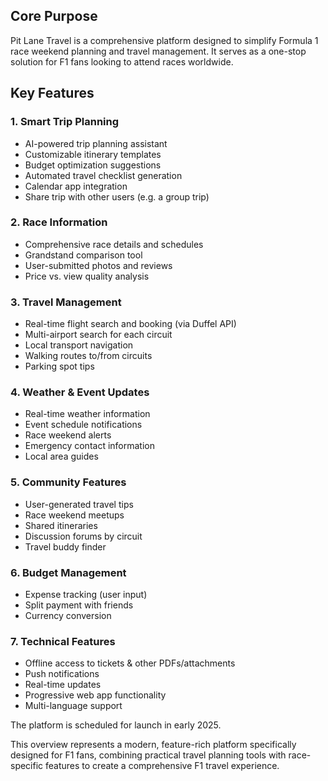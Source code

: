 ## Core Purpose
Pit Lane Travel is a comprehensive platform designed to simplify Formula 1 race weekend planning and travel management. It serves as a one-stop solution for F1 fans looking to attend races worldwide.

## Key Features

### 1. Smart Trip Planning
- AI-powered trip planning assistant
- Customizable itinerary templates
- Budget optimization suggestions
- Automated travel checklist generation
- Calendar app integration
- Share trip with other users (e.g. a group trip)

### 2. Race Information
- Comprehensive race details and schedules
- Grandstand comparison tool
- User-submitted photos and reviews
- Price vs. view quality analysis

### 3. Travel Management
- Real-time flight search and booking (via Duffel API)
- Multi-airport search for each circuit
- Local transport navigation
- Walking routes to/from circuits
- Parking spot tips

### 4. Weather & Event Updates
- Real-time weather information
- Event schedule notifications
- Race weekend alerts
- Emergency contact information
- Local area guides

### 5. Community Features
- User-generated travel tips
- Race weekend meetups
- Shared itineraries
- Discussion forums by circuit
- Travel buddy finder

### 6. Budget Management
- Expense tracking (user input)
- Split payment with friends
- Currency conversion

### 7. Technical Features
- Offline access to tickets & other PDFs/attachments
- Push notifications
- Real-time updates
- Progressive web app functionality
- Multi-language support

The platform is scheduled for launch in early 2025.

This overview represents a modern, feature-rich platform specifically designed for F1 fans, combining practical travel planning tools with race-specific features to create a comprehensive F1 travel experience.